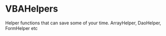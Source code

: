 # VBAHelpers
Helper functions that can save some of your time.  ArrayHelper, DaoHelper, FormHelper etc
